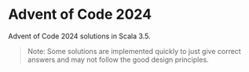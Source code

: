 # Advent of Code 2024
Advent of Code 2024 solutions in Scala 3.5.

> Note: Some solutions are implemented quickly to just give correct
answers and may not follow the good design principles.